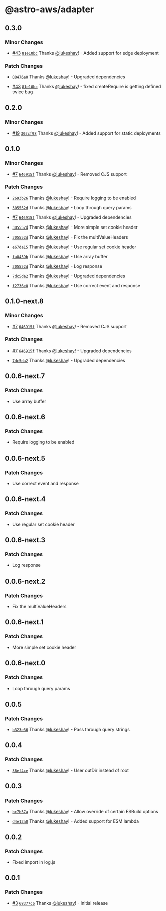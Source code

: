 # @astro-aws/adapter

## 0.3.0

### Minor Changes

- [#43](https://github.com/lukeshay/astro-aws/pull/43) [`81e10bc`](https://github.com/lukeshay/astro-aws/commit/81e10bc93d6febcdb1571150c29af5c63239b9a6) Thanks [@lukeshay](https://github.com/lukeshay)! - Added support for edge deployment

### Patch Changes

- [`08476a0`](https://github.com/lukeshay/astro-aws/commit/08476a081c2c6bbac8b5beab1ca2afea6e7e2c60) Thanks [@lukeshay](https://github.com/lukeshay)! - Upgraded dependencies

- [#43](https://github.com/lukeshay/astro-aws/pull/43) [`81e10bc`](https://github.com/lukeshay/astro-aws/commit/81e10bc93d6febcdb1571150c29af5c63239b9a6) Thanks [@lukeshay](https://github.com/lukeshay)! - fixed createRequire is getting defined twice bug

## 0.2.0

### Minor Changes

- [#19](https://github.com/lukeshay/astro-aws/pull/19) [`303cf98`](https://github.com/lukeshay/astro-aws/commit/303cf98e055330e811744f18645d7936c80a0a5c) Thanks [@lukeshay](https://github.com/lukeshay)! - Added support for static deployments

## 0.1.0

### Minor Changes

- [#7](https://github.com/lukeshay/astro-aws/pull/7) [`646915f`](https://github.com/lukeshay/astro-aws/commit/646915f227c27af02084e7fe7b1c1e69c9ad9e7d) Thanks [@lukeshay](https://github.com/lukeshay)! - Removed CJS support

### Patch Changes

- [`2693b26`](https://github.com/lukeshay/astro-aws/commit/2693b26e90fb112ead1ca87712381830b9527e21) Thanks [@lukeshay](https://github.com/lukeshay)! - Require logging to be enabled

- [`305552d`](https://github.com/lukeshay/astro-aws/commit/305552d954e60b59dc56cbae6b3e9843d282795f) Thanks [@lukeshay](https://github.com/lukeshay)! - Loop through query params

- [#7](https://github.com/lukeshay/astro-aws/pull/7) [`646915f`](https://github.com/lukeshay/astro-aws/commit/646915f227c27af02084e7fe7b1c1e69c9ad9e7d) Thanks [@lukeshay](https://github.com/lukeshay)! - Upgraded dependencies

- [`305552d`](https://github.com/lukeshay/astro-aws/commit/305552d954e60b59dc56cbae6b3e9843d282795f) Thanks [@lukeshay](https://github.com/lukeshay)! - More simple set cookie header

- [`305552d`](https://github.com/lukeshay/astro-aws/commit/305552d954e60b59dc56cbae6b3e9843d282795f) Thanks [@lukeshay](https://github.com/lukeshay)! - Fix the multiValueHeaders

- [`e67da15`](https://github.com/lukeshay/astro-aws/commit/e67da154a9584fd1c52e1b71197598d1133d4181) Thanks [@lukeshay](https://github.com/lukeshay)! - Use regular set cookie header

- [`fa8459b`](https://github.com/lukeshay/astro-aws/commit/fa8459b7d832af1d3b618acd4bd5aa32861ab8b5) Thanks [@lukeshay](https://github.com/lukeshay)! - Use array buffer

- [`305552d`](https://github.com/lukeshay/astro-aws/commit/305552d954e60b59dc56cbae6b3e9843d282795f) Thanks [@lukeshay](https://github.com/lukeshay)! - Log response

- [`7dc5da2`](https://github.com/lukeshay/astro-aws/commit/7dc5da287af714b83e39b13a59eb2839d65c16d1) Thanks [@lukeshay](https://github.com/lukeshay)! - Upgraded dependencies

- [`f2736e0`](https://github.com/lukeshay/astro-aws/commit/f2736e02afbc100a26b1fa29907e4960549bad31) Thanks [@lukeshay](https://github.com/lukeshay)! - Use correct event and response

## 0.1.0-next.8

### Minor Changes

- [#7](https://github.com/lukeshay/astro-aws/pull/7) [`646915f`](https://github.com/lukeshay/astro-aws/commit/646915f227c27af02084e7fe7b1c1e69c9ad9e7d) Thanks [@lukeshay](https://github.com/lukeshay)! - Removed CJS support

### Patch Changes

- [#7](https://github.com/lukeshay/astro-aws/pull/7) [`646915f`](https://github.com/lukeshay/astro-aws/commit/646915f227c27af02084e7fe7b1c1e69c9ad9e7d) Thanks [@lukeshay](https://github.com/lukeshay)! - Upgraded dependencies

- [`7dc5da2`](https://github.com/lukeshay/astro-aws/commit/7dc5da287af714b83e39b13a59eb2839d65c16d1) Thanks [@lukeshay](https://github.com/lukeshay)! - Upgraded dependencies

## 0.0.6-next.7

### Patch Changes

- Use array buffer

## 0.0.6-next.6

### Patch Changes

- Require logging to be enabled

## 0.0.6-next.5

### Patch Changes

- Use correct event and response

## 0.0.6-next.4

### Patch Changes

- Use regular set cookie header

## 0.0.6-next.3

### Patch Changes

- Log response

## 0.0.6-next.2

### Patch Changes

- Fix the multiValueHeaders

## 0.0.6-next.1

### Patch Changes

- More simple set cookie header

## 0.0.6-next.0

### Patch Changes

- Loop through query params

## 0.0.5

### Patch Changes

- [`b323e36`](https://github.com/lukeshay/astro-aws/commit/b323e366601f101a45f84e1a3a41179b4e393655) Thanks [@lukeshay](https://github.com/lukeshay)! - Pass through query strings

## 0.0.4

### Patch Changes

- [`36ef4ce`](https://github.com/lukeshay/astro-aws/commit/36ef4ce54a834509c53f2ba5f768c66e974d21a4) Thanks [@lukeshay](https://github.com/lukeshay)! - User outDir instead of root

## 0.0.3

### Patch Changes

- [`bc7b57a`](https://github.com/lukeshay/astro-aws/commit/bc7b57a3539e638ecb43ebbfdeee877092db6b81) Thanks [@lukeshay](https://github.com/lukeshay)! - Allow override of certain ESBuild options

- [`d4e13a0`](https://github.com/lukeshay/astro-aws/commit/d4e13a060f30702d50e3cd2d3d076549b6aa4da9) Thanks [@lukeshay](https://github.com/lukeshay)! - Added support for ESM lambda

## 0.0.2

### Patch Changes

- Fixed import in log.js

## 0.0.1

### Patch Changes

- [#3](https://github.com/lukeshay/astro-aws/pull/3) [`68377c6`](https://github.com/lukeshay/astro-aws/commit/68377c6e2d5b3cf6fe53f706421d95161aba91f7) Thanks [@lukeshay](https://github.com/lukeshay)! - Initial release
